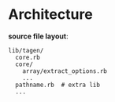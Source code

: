 Architecture
============

**source file layout**:

	lib/tagen/
	  core.rb
	  core/
	    array/extract_options.rb 
	    ...
	  pathname.rb  # extra lib
	  ...





